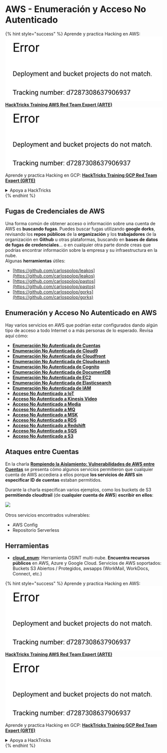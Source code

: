 # AWS - Enumeración y Acceso No Autenticado

{% hint style="success" %}
Aprende y practica Hacking en AWS:<img src="../../../.gitbook/assets/image (1) (1).png" alt="" data-size="line">[**HackTricks Training AWS Red Team Expert (ARTE)**](https://training.hacktricks.xyz/courses/arte)<img src="../../../.gitbook/assets/image (1) (1).png" alt="" data-size="line">\
Aprende y practica Hacking en GCP: <img src="../../../.gitbook/assets/image (2).png" alt="" data-size="line">[**HackTricks Training GCP Red Team Expert (GRTE)**<img src="../../../.gitbook/assets/image (2).png" alt="" data-size="line">](https://training.hacktricks.xyz/courses/grte)

<details>

<summary>Apoya a HackTricks</summary>

* Revisa los [**planes de suscripción**](https://github.com/sponsors/carlospolop)!
* **Únete al** 💬 [**grupo de Discord**](https://discord.gg/hRep4RUj7f) o al [**grupo de telegram**](https://t.me/peass) o **síguenos** en **Twitter** 🐦 [**@hacktricks\_live**](https://twitter.com/hacktricks\_live)**.**
* **Comparte trucos de hacking enviando PRs a los** [**HackTricks**](https://github.com/carlospolop/hacktricks) y [**HackTricks Cloud**](https://github.com/carlospolop/hacktricks-cloud) repositorios de github.

</details>
{% endhint %}

## Fugas de Credenciales de AWS

Una forma común de obtener acceso o información sobre una cuenta de AWS es **buscando fugas**. Puedes buscar fugas utilizando **google dorks**, revisando los **repos públicos** de la **organización** y los **trabajadores** de la organización en **Github** u otras plataformas, buscando en **bases de datos de fugas de credenciales**... o en cualquier otra parte donde creas que podrías encontrar información sobre la empresa y su infraestructura en la nube.\
Algunas **herramientas** útiles:

* [https://github.com/carlospolop/leakos](https://github.com/carlospolop/leakos)
* [https://github.com/carlospolop/pastos](https://github.com/carlospolop/pastos)
* [https://github.com/carlospolop/gorks](https://github.com/carlospolop/gorks)

## Enumeración y Acceso No Autenticado en AWS

Hay varios servicios en AWS que podrían estar configurados dando algún tipo de acceso a todo Internet o a más personas de lo esperado. Revisa aquí cómo:

* [**Enumeración No Autenticada de Cuentas**](aws-accounts-unauthenticated-enum.md)
* [**Enumeración No Autenticada de Cloud9**](https://github.com/carlospolop/hacktricks-cloud/blob/master/pentesting-cloud/aws-security/aws-unauthenticated-enum-access/broken-reference/README.md)
* [**Enumeración No Autenticada de Cloudfront**](aws-cloudfront-unauthenticated-enum.md)
* [**Enumeración No Autenticada de Cloudsearch**](https://github.com/carlospolop/hacktricks-cloud/blob/master/pentesting-cloud/aws-security/aws-unauthenticated-enum-access/broken-reference/README.md)
* [**Enumeración No Autenticada de Cognito**](aws-cognito-unauthenticated-enum.md)
* [**Enumeración No Autenticada de DocumentDB**](aws-documentdb-enum.md)
* [**Enumeración No Autenticada de EC2**](aws-ec2-unauthenticated-enum.md)
* [**Enumeración No Autenticada de Elasticsearch**](aws-elasticsearch-unauthenticated-enum.md)
* [**Enumeración No Autenticada de IAM**](aws-iam-and-sts-unauthenticated-enum.md)
* [**Acceso No Autenticado a IoT**](aws-iot-unauthenticated-enum.md)
* [**Acceso No Autenticado a Kinesis Video**](aws-kinesis-video-unauthenticated-enum.md)
* [**Acceso No Autenticado a Media**](aws-media-unauthenticated-enum.md)
* [**Acceso No Autenticado a MQ**](aws-mq-unauthenticated-enum.md)
* [**Acceso No Autenticado a MSK**](aws-msk-unauthenticated-enum.md)
* [**Acceso No Autenticado a RDS**](aws-rds-unauthenticated-enum.md)
* [**Acceso No Autenticado a Redshift**](aws-redshift-unauthenticated-enum.md)
* [**Acceso No Autenticado a SQS**](aws-sqs-unauthenticated-enum.md)
* [**Acceso No Autenticado a S3**](aws-s3-unauthenticated-enum.md)

## Ataques entre Cuentas

En la charla [**Rompiendo la Aislamiento: Vulnerabilidades de AWS entre Cuentas**](https://www.youtube.com/watch?v=JfEFIcpJ2wk) se presenta cómo algunos servicios permitieron que cualquier cuenta de AWS accediera a ellos porque **los servicios de AWS sin especificar ID de cuentas** estaban permitidos.

Durante la charla especifican varios ejemplos, como los buckets de S3 **permitiendo cloudtrail** (de **cualquier cuenta de AWS**) **escribir en ellos**:

![](<../../../.gitbook/assets/image (260).png>)

Otros servicios encontrados vulnerables:

* AWS Config
* Repositorio Serverless

## Herramientas

* [**cloud\_enum**](https://github.com/initstring/cloud\_enum): Herramienta OSINT multi-nube. **Encuentra recursos públicos** en AWS, Azure y Google Cloud. Servicios de AWS soportados: Buckets S3 Abiertos / Protegidos, awsapps (WorkMail, WorkDocs, Connect, etc.)

{% hint style="success" %}
Aprende y practica Hacking en AWS:<img src="../../../.gitbook/assets/image (1) (1).png" alt="" data-size="line">[**HackTricks Training AWS Red Team Expert (ARTE)**](https://training.hacktricks.xyz/courses/arte)<img src="../../../.gitbook/assets/image (1) (1).png" alt="" data-size="line">\
Aprende y practica Hacking en GCP: <img src="../../../.gitbook/assets/image (2).png" alt="" data-size="line">[**HackTricks Training GCP Red Team Expert (GRTE)**<img src="../../../.gitbook/assets/image (2).png" alt="" data-size="line">](https://training.hacktricks.xyz/courses/grte)

<details>

<summary>Apoya a HackTricks</summary>

* Revisa los [**planes de suscripción**](https://github.com/sponsors/carlospolop)!
* **Únete al** 💬 [**grupo de Discord**](https://discord.gg/hRep4RUj7f) o al [**grupo de telegram**](https://t.me/peass) o **síguenos** en **Twitter** 🐦 [**@hacktricks\_live**](https://twitter.com/hacktricks\_live)**.**
* **Comparte trucos de hacking enviando PRs a los** [**HackTricks**](https://github.com/carlospolop/hacktricks) y [**HackTricks Cloud**](https://github.com/carlospolop/hacktricks-cloud) repositorios de github.

</details>
{% endhint %}
